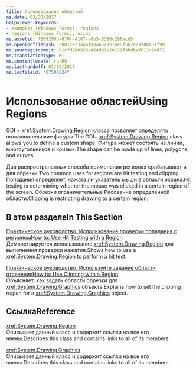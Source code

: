 ```yaml
---
title: Использование областей
ms.date: 03/30/2017
helpviewer_keywords:
- examples [Windows Forms], regions
- regions [Windows Forms], using
ms.assetid: 7809295b-870f-4107-a8b5-8386c298acd5
ms.openlocfilehash: c881cec3aa6fd8ab528b1ae6f5b7e2920ba51f90
ms.sourcegitcommit: b1cfd260928d464d91e20121f9bdba7611c94d71
ms.translationtype: MT
ms.contentlocale: ru-RU
ms.lasthandoff: 07/02/2019
ms.locfileid: "67505024"
---
```

# <a name="using-regions"></a><span data-ttu-id="6a797-102">Использование областей</span><span class="sxs-lookup"><span data-stu-id="6a797-102">Using Regions</span></span>
<span data-ttu-id="6a797-103">GDI + <xref:System.Drawing.Region> класса позволяет определять пользовательские фигуры.</span><span class="sxs-lookup"><span data-stu-id="6a797-103">The GDI+ <xref:System.Drawing.Region> class allows you to define a custom shape.</span></span> <span data-ttu-id="6a797-104">Фигура может состоять из линий, многоугольников и кривых.</span><span class="sxs-lookup"><span data-stu-id="6a797-104">The shape can be made up of lines, polygons, and curves.</span></span>  
  
 <span data-ttu-id="6a797-105">Два распространенных способа применения регионах срабатывают и для обрезки.</span><span class="sxs-lookup"><span data-stu-id="6a797-105">Two common uses for regions are hit testing and clipping.</span></span> <span data-ttu-id="6a797-106">Попадания определяет, нажата ли указатель мыши в области экрана.</span><span class="sxs-lookup"><span data-stu-id="6a797-106">Hit testing is determining whether the mouse was clicked in a certain region of the screen.</span></span> <span data-ttu-id="6a797-107">Обрезки ограничительные Рисование определенной области.</span><span class="sxs-lookup"><span data-stu-id="6a797-107">Clipping is restricting drawing to a certain region.</span></span>  
  
## <a name="in-this-section"></a><span data-ttu-id="6a797-108">В этом разделе</span><span class="sxs-lookup"><span data-stu-id="6a797-108">In This Section</span></span>  
 [<span data-ttu-id="6a797-109">Практическое руководство. Использование проверки попадания с регионом</span><span class="sxs-lookup"><span data-stu-id="6a797-109">How to: Use Hit Testing with a Region</span></span>](how-to-use-hit-testing-with-a-region.md)  
 <span data-ttu-id="6a797-110">Демонстрируется использование <xref:System.Drawing.Region> для выполнения проверки нажатия.</span><span class="sxs-lookup"><span data-stu-id="6a797-110">Shows how to use a <xref:System.Drawing.Region> to perform a hit test.</span></span>  
  
 [<span data-ttu-id="6a797-111">Практическое руководство. Используйте задание области отсечения</span><span class="sxs-lookup"><span data-stu-id="6a797-111">How to: Use Clipping with a Region</span></span>](how-to-use-clipping-with-a-region.md)  
 <span data-ttu-id="6a797-112">Объясняет, как задать области обрезки для <xref:System.Drawing.Graphics> объекта.</span><span class="sxs-lookup"><span data-stu-id="6a797-112">Explains how to set the clipping region for a <xref:System.Drawing.Graphics> object.</span></span>  
  
## <a name="reference"></a><span data-ttu-id="6a797-113">Ссылка</span><span class="sxs-lookup"><span data-stu-id="6a797-113">Reference</span></span>  
 <xref:System.Drawing.Region>  
 <span data-ttu-id="6a797-114">Описывает данный класс и содержит ссылки на все его члены.</span><span class="sxs-lookup"><span data-stu-id="6a797-114">Describes this class and contains links to all of its members.</span></span>  
  
 <xref:System.Drawing.Graphics>  
 <span data-ttu-id="6a797-115">Описывает данный класс и содержит ссылки на все его члены.</span><span class="sxs-lookup"><span data-stu-id="6a797-115">Describes this class and contains links to all of its members.</span></span>
